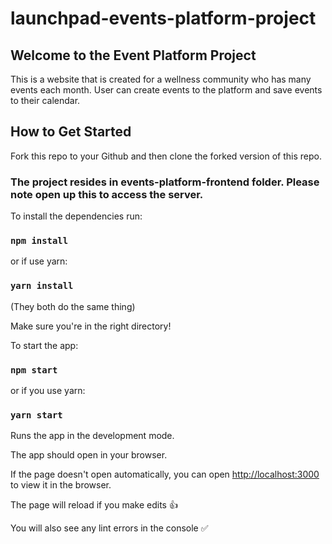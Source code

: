 # launchpad-events-platform-project

## Welcome to the Event Platform Project

This is a website that is created for a wellness community who has many events each month. User can create events to the platform and save events to their calendar.

## How to Get Started

Fork this repo to your Github and then clone the forked version of this repo. 

### The project resides in events-platform-frontend folder. Please note open up this to access the server.

To install the dependencies run:

### `npm install`

or if use yarn:

### `yarn install`

(They both do the same thing)

Make sure you're in the right directory!

To start the app:

### `npm start`

or if you use yarn:

### `yarn start`

Runs the app in the development mode.

The app should open in your browser.

If the page doesn't open automatically, you can open [http://localhost:3000](http://localhost:3000) to view it in the browser.

The page will reload if you make edits 👍

You will also see any lint errors in the console ✅
